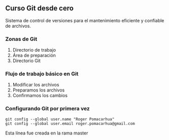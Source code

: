 ## Curso Git desde cero
Sistema de control de versiones para el mantenimiento eficiente y confiable de archivos.

### Zonas de Git

1. Directorio de trabajo
2. Área de preparación
3. Directorio Git

### Flujo de trabajo básico en Git
1. Modificar los archivos
2. Preparamos los archivos
3. Confirmamos los cambios

### Configurando Git por primera vez

```
git config --global user.name "Roger Pomacarhua"
git config --global user.email roger.pomacarhua@gmail.com
```

Esta línea fue creada en la rama master